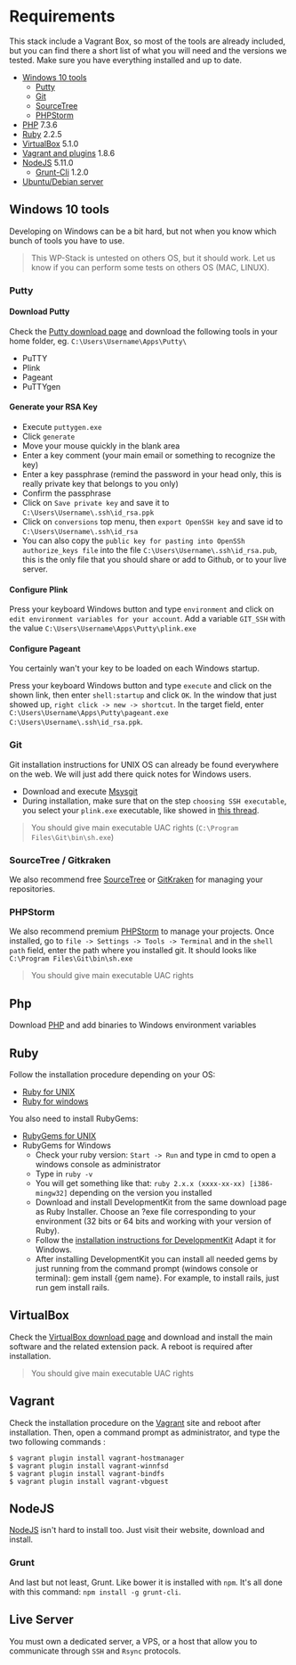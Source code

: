 Requirements
============

This stack include a Vagrant Box, so most of the tools are already included, but you can find there a short list of what
you will need and the versions we tested. Make sure you have everything installed and up to date.

* [Windows 10 tools](#windows-10-tools)
  - [Putty](#putty)
  - [Git](#git)
  - [SourceTree](#sourcetree)
  - [PHPStorm](#phpstorm)
* [PHP](#php) 7.3.6
* [Ruby](#ruby) 2.2.5
* [VirtualBox](#virtualBox) 5.1.0
* [Vagrant and plugins](#Vagrant) 1.8.6
* [NodeJS](#NodeJS) 5.11.0
  - [Grunt-Cli](#Grunt) 1.2.0
* [Ubuntu/Debian server](#Live-Server)

Windows 10 tools
----------------

Developing on Windows can be a bit hard, but not when you know which bunch of tools you have to use.

> This WP-Stack is untested on others OS, but it should work. Let us know if you can perform some tests on others
> OS (MAC, LINUX).

### Putty

#### Download Putty

Check the [Putty download page](http://www.chiark.greenend.org.uk/~sgtatham/putty/download.html) and download the
following tools in your home folder, eg. `C:\Users\Username\Apps\Putty\`

- PuTTY
- Plink
- Pageant
- PuTTYgen

#### Generate your RSA Key

- Execute `puttygen.exe`
- Click `generate`
- Move your mouse quickly in the blank area
- Enter a key comment (your main email or something to recognize the key)
- Enter a key passphrase (remind the password in your head only, this is really private key that belongs to you only)
- Confirm the passphrase
- Click on `Save private key` and save it to `C:\Users\Username\.ssh\id_rsa.ppk`
- Click on `conversions` top menu, then `export OpenSSH key` and save id to `C:\Users\Username\.ssh\id_rsa`
- You can also copy the `public key for pasting into OpenSSh authorize_keys file` into the file
  `C:\Users\Username\.ssh\id_rsa.pub`, this is the only file that you should share or add to Github, or to your live
  server.

#### Configure Plink

Press your keyboard Windows button and type `environment` and click on `edit environment variables for your account`.
Add a variable `GIT_SSH` with the value `C:\Users\Username\Apps\Putty\plink.exe`

#### Configure Pageant

You certainly wan't your key to be loaded on each Windows startup.

Press your keyboard Windows button and type `execute` and click on the shown link, then enter `shell:startup` and click
`OK`. In the window that just showed up, `right click -> new -> shortcut`. In the target field, enter
`C:\Users\Username\Apps\Putty\pageant.exe C:\Users\Username\.ssh\id_rsa.ppk`.

### Git

Git installation instructions for UNIX OS can already be found everywhere on the web. We will just add there quick notes
for Windows users.

- Download and execute [Msysgit](https://git-for-windows.github.io/)
- During installation, make sure that on the step `choosing SSH executable`, you select your `plink.exe` executable,
  like showed in [this thread](http://stackoverflow.com/questions/2985074/configure-git-to-use-plink).

> You should give main executable UAC rights (`C:\Program Files\Git\bin\sh.exe`)

### SourceTree / Gitkraken

We also recommend free [SourceTree](http://www.sourcetreeapp.com/) or [GitKraken](https://www.gitkraken.com/) for
managing your repositories.

### PHPStorm

We also recommend premium [PHPStorm](https://www.jetbrains.com/phpstorm/) to manage your projects.
Once installed, go to `file -> Settings -> Tools -> Terminal` and in the `shell path` field, enter the path where
you installed git. It should looks like `C:\Program Files\Git\bin\sh.exe`

> You should give main executable UAC rights

Php
---

Download [PHP](https://www.php.net/downloads.php) and add binaries to Windows environment variables

Ruby
----

Follow the installation procedure depending on your OS:

- [Ruby for UNIX](https://www.ruby-lang.org/en/downloads/)
- [Ruby for windows](http://rubyinstaller.org/)

You also need to install RubyGems:

- [RubyGems for UNIX](https://rubygems.org/pages/download)
- RubyGems for Windows
  - Check your ruby version: `Start -> Run` and type in cmd to open a windows console as administrator
  - Type in `ruby -v`
  - You will get something like that: `ruby 2.x.x (xxxx-xx-xx) [i386-mingw32]` depending on the version you
    installed
  - Download and install DevelopmentKit from the same download page as Ruby Installer. Choose an ?exe file corresponding
    to your environment (32 bits or 64 bits and working with your version of Ruby).
  - Follow the [installation instructions for DevelopmentKit](https://github.com/oneclick/rubyinstaller/wiki/Development-Kit)
    Adapt it for Windows.
  - After installing DevelopmentKit you can install all needed gems by just running from the command prompt (windows
  console or terminal): gem install {gem name}. For example, to install rails, just run gem install rails.

VirtualBox
----------

Check the [VirtualBox download page](https://www.virtualbox.org/wiki/Downloads) and download and install the main
software and the related extension pack. A reboot is required after installation.

> You should give main executable UAC rights

Vagrant
-------

Check the installation procedure on the [Vagrant](http://www.vagrantup.com/) site and reboot after installation.
Then, open a command prompt as administrator, and type the two following commands :
```
$ vagrant plugin install vagrant-hostmanager
$ vagrant plugin install vagrant-winnfsd
$ vagrant plugin install vagrant-bindfs
$ vagrant plugin install vagrant-vbguest
```

NodeJS
------

[NodeJS](http://nodejs.org/) isn't hard to install too. Just visit their website, download and install.

### Grunt

And last but not least, Grunt. Like bower it is installed with `npm`. It's all done with this command:
`npm install -g grunt-cli`.

Live Server
-----------

You must own a dedicated server, a VPS, or a host that allow you to communicate through `SSH` and `Rsync` protocols.